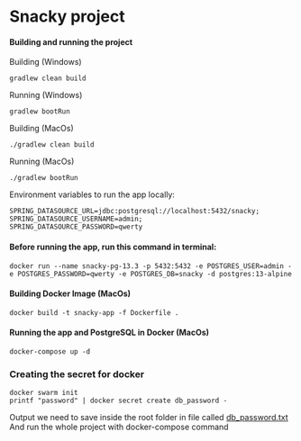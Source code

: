 # Snacky project

#### Building and running the project
Building (Windows)
```
gradlew clean build
```
Running (Windows)
```
gradlew bootRun
```
Building (MacOs)
```
./gradlew clean build
```
Running (MacOs)
```
./gradlew bootRun
```
Environment variables to run the app locally:
```text
SPRING_DATASOURCE_URL=jdbc:postgresql://localhost:5432/snacky;
SPRING_DATASOURCE_USERNAME=admin;
SPRING_DATASOURCE_PASSWORD=qwerty
```

#### Before running the app, run this command in terminal:

```
docker run --name snacky-pg-13.3 -p 5432:5432 -e POSTGRES_USER=admin -e POSTGRES_PASSWORD=qwerty -e POSTGRES_DB=snacky -d postgres:13-alpine
```

#### Building Docker Image (MacOs)
```
docker build -t snacky-app -f Dockerfile .
```

#### Running the app and PostgreSQL in Docker (MacOs)
```
docker-compose up -d
```

### Creating the secret for docker
```
docker swarm init
printf "password" | docker secret create db_password -
```
Output we need to save inside the root folder in file called [db_password.txt](./db_password.txt)
And run the whole project with docker-compose command

